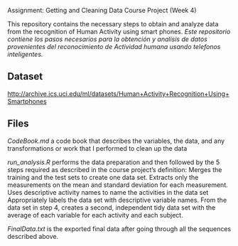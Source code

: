 Assignment: Getting and Cleaning Data Course Project (Week 4)

This repository contains the necessary steps to obtain and analyze data from the recognition of Human Activity using smart phones.
*Este repositorio contiene los pasos necesarios para la obtención y analisis de datos provenientes del reconocimiento de Actividad humana usando telefonos inteligentes.*

## **Dataset**
http://archive.ics.uci.edu/ml/datasets/Human+Activity+Recognition+Using+Smartphones

## **Files**
*CodeBook.md* a code book that describes the variables, the data, and any transformations or work that I performed to clean up the data

*run_analysis.R* performs the data preparation and then followed by the 5 steps required as described in the course project’s definition:
Merges the training and the test sets to create one data set.
Extracts only the measurements on the mean and standard deviation for each measurement.
Uses descriptive activity names to name the activities in the data set
Appropriately labels the data set with descriptive variable names.
From the data set in step 4, creates a second, independent tidy data set with the average of each variable for each activity and each subject.

*FinalData.txt* is the exported final data after going through all the sequences described above.
